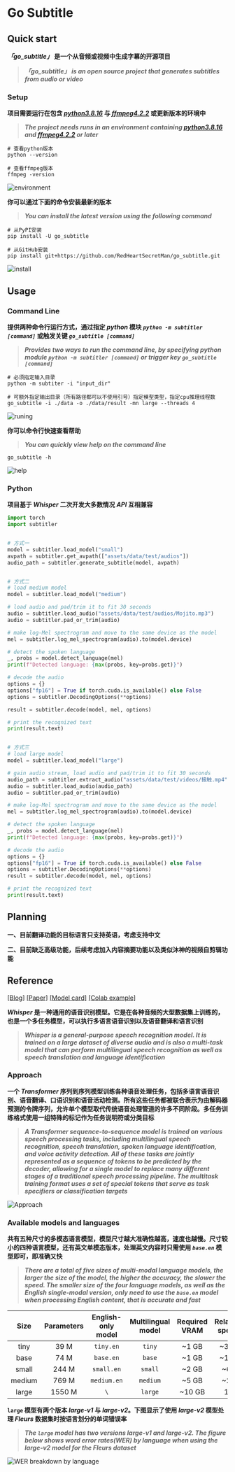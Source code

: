 # Go Subtitle



## Quick start

***「go_subtitle」* 是一个从音频或视频中生成字幕的开源项目**

> ***「go_subtitle」 is an open source project that generates subtitles from audio or video***



### Setup

**项目需要运行在包含 *[python3.8.16](https://www.python.org/downloads/release/python-3816/)* 与 *[ffmpeg4.2.2](https://ffmpeg.org/download.html#releases)* 或更新版本的环境中**

> ***The project needs runs in an environment containing [python3.8.16](https://www.python.org/downloads/release/python-3816/) and [ffmpeg4.2.2](https://ffmpeg.org/download.html#releases) or later***

```shell
# 查看python版本
python --version

# 查看ffmpeg版本
ffmpeg -version
```

![environment](./assets/environment.png)



**你可以通过下面的命令安装最新的版本**

> ***You can install the latest version using the following command***

```shell
# 从PyPI安装
pip install -U go_subtitle

# 从GitHub安装
pip install git+https://github.com/RedHeartSecretMan/go_subtitle.git
```

![install](./assets/install.png)



## Usage

### Command Line

**提供两种命令行运行方式，通过指定 *python* 模块 *`python -m subtitler [command]`* 或触发关键 *`go_subtitle [command]`***

> ***Provides two ways to run the command line, by specifying python module `python -m subtitler [command]` or trigger key `go_subtitle [command]`***

```shell
# 必须指定输入目录
python -m subtiter -i "input_dir"

# 可额外指定输出目录（所有路径都可以不使用引号）指定模型类型，指定cpu推理线程数
go_subtitle -i ./data -o ./data/result -mn large --threads 4 
```

![runing](./assets/runing.png)



**你可以命令行快速查看帮助**

> ***You can quickly view help on the command line***

```shell
go_subtitle -h
```

![help](./assets/help.png)



### Python

**项目基于 *Whisper* 二次开发大多数情况 *API* 互相兼容**

```python
import torch
import subtitler


# 方式一
model = subtitler.load_model("small")
avpath = subtitler.get_avpath(["assets/data/test/audios"])
audio_path = subtitler.generate_subtitle(model, avpath)


# 方式二
# load medium model
model = subtitler.load_model("medium")

# load audio and pad/trim it to fit 30 seconds
audio = subtitler.load_audio("assets/data/test/audios/Mojito.mp3")
audio = subtitler.pad_or_trim(audio)

# make log-Mel spectrogram and move to the same device as the model
mel = subtitler.log_mel_spectrogram(audio).to(model.device)

# detect the spoken language
_, probs = model.detect_language(mel)
print(f"Detected language: {max(probs, key=probs.get)}")

# decode the audio
options = {}
options["fp16"] = True if torch.cuda.is_available() else False
options = subtitler.DecodingOptions(**options)

result = subtitler.decode(model, mel, options)

# print the recognized text
print(result.text)


# 方式三
# load large model
model = subtitler.load_model("large")

# gain audio stream, load audio and pad/trim it to fit 30 seconds
audio_path = subtitler.extract_audio("assets/data/test/videos/接触.mp4")
audio = subtitler.load_audio(audio_path)
audio = subtitler.pad_or_trim(audio)

# make log-Mel spectrogram and move to the same device as the model
mel = subtitler.log_mel_spectrogram(audio).to(model.device)

# detect the spoken language
_, probs = model.detect_language(mel)
print(f"Detected language: {max(probs, key=probs.get)}")

# decode the audio
options = {}
options["fp16"] = True if torch.cuda.is_available() else False
options = subtitler.DecodingOptions(**options)
result = subtitler.decode(model, mel, options)

# print the recognized text
print(result.text)
```



## Planning

**一、目前翻译功能的目标语言只支持英语，考虑支持中文**

**二、目前缺乏高级功能，后续考虑加入内容摘要功能以及类似沐神的视频自剪辑功能**



## Reference

[[Blog]](https://openai.com/blog/whisper)
[[Paper]](https://arxiv.org/abs/2212.04356)
[[Model card]](https://github.com/openai/whisper/blob/main/model-card.md)
[[Colab example]](https://colab.research.google.com/github/openai/whisper/blob/master/notebooks/LibriSpeech.ipynb)

***Whisper* 是一种通用的语音识别模型。它是在各种音频的大型数据集上训练的，也是一个多任务模型，可以执行多语言语音识别以及语音翻译和语言识别**

> ***Whisper is a general-purpose speech recognition model. It is trained on a large dataset of diverse audio and is also a multi-task model that can perform multilingual speech recognition as well as speech translation and language identification***



### Approach

**一个 *Transformer* 序列到序列模型训练各种语音处理任务，包括多语言语音识别、语音翻译、口语识别和语音活动检测。所有这些任务都被联合表示为由解码器预测的令牌序列，允许单个模型取代传统语音处理管道的许多不同阶段。多任务训练格式使用一组特殊的标记作为任务说明符或分类目标**

> ***A Transformer sequence-to-sequence model is trained on various speech processing tasks, including multilingual speech recognition, speech translation, spoken language identification, and voice activity detection. All of these tasks are jointly represented as a sequence of tokens to be predicted by the decoder, allowing for a single model to replace many different stages of a traditional speech processing pipeline. The multitask training format uses a set of special tokens that serve as task specifiers or classification targets***

![Approach](./assets/approach.png)



### Available models and languages

**共有五种尺寸的多模态语言模型，模型尺寸越大准确性越高，速度也越慢。尺寸较小的四种语言模型，还有英文单模态版本，处理英文内容时只需使用 *`base.en`* 模型即可，即准确又快**

> ***There are a total of five sizes of multi-modal language models, the larger the size of the model, the higher the accuracy, the slower the speed. The smaller size of the four language models, as well as the English single-modal version, only need to use the `base.en` model when processing English content, that is accurate and fast***


|  Size  | Parameters | English-only model | Multilingual model | Required VRAM | Relative speed |
| :----: | :--------: | :----------------: | :----------------: | :-----------: | :------------: |
|  tiny  |    39 M    |     `tiny.en`      |       `tiny`       |     ~1 GB     |      ~32x      |
|  base  |    74 M    |     `base.en`      |       `base`       |     ~1 GB     |      ~16x      |
| small  |   244 M    |     `small.en`     |      `small`       |     ~2 GB     |      ~6x       |
| medium |   769 M    |    `medium.en`     |      `medium`      |     ~5 GB     |      ~2x       |
| large  |   1550 M   |        `\`         |      `large`       |    ~10 GB     |       1x       |



**`large` 模型有两个版本 *large-v1* 与 *large-v2*。下图显示了使用 *large-v2* 模型处理 *Fleurs* 数据集时按语言划分的单词错误率**

> ***The `large` model has two versions large-v1 and  large-v2. The figure below shows word error rates(WER) by language when using the large-v2 model for the Fleurs dataset***

![WER breakdown by language](./assets/language-breakdown.svg)

